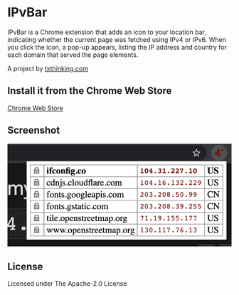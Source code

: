 # IPvBar

IPvBar is a Chrome extension that adds an icon to your location bar, indicating whether the current page was fetched using IPv4 or IPv6. When you click the icon, a pop-up appears, listing the IP address and country for each domain that served the page elements.

A project by [txthinking.com](https://www.txthinking.com)

## Install it from the Chrome Web Store

[Chrome Web Store](https://chrome.google.com/webstore/detail/ipvbar/copjmgogifdfjkaenpallapiidcpkjbm)

## Screenshot

![Screenshot](/misc/demo.png?raw=true)

## License

Licensed under The Apache-2.0 License
